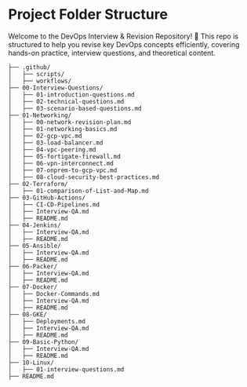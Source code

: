# Project Folder Structure

Welcome to the DevOps Interview & Revision Repository! 🚀
This repo is structured to help you revise key DevOps concepts efficiently, covering hands-on practice, interview questions, and theoretical content.

```text
├── .github/
│   ├── scripts/
│   ├── workflows/
├── 00-Interview-Questions/
│   ├── 01-introduction-questions.md
│   ├── 02-technical-questions.md
│   ├── 03-scenario-based-questions.md
├── 01-Networking/
│   ├── 00-network-revision-plan.md
│   ├── 01-networking-basics.md
│   ├── 02-gcp-vpc.md
│   ├── 03-load-balancer.md
│   ├── 04-vpc-peering.md
│   ├── 05-fortigate-firewall.md
│   ├── 06-vpn-interconnect.md
│   ├── 07-onprem-to-gcp-vpc.md
│   ├── 08-cloud-security-best-practices.md
├── 02-Terraform/
│   ├── 01-comparison-of-List-and-Map.md
├── 03-GitHub-Actions/
│   ├── CI-CD-Pipelines.md
│   ├── Interview-QA.md
│   ├── README.md
├── 04-Jenkins/
│   ├── Interview-QA.md
│   ├── README.md
├── 05-Ansible/
│   ├── Interview-QA.md
│   ├── README.md
├── 06-Packer/
│   ├── Interview-QA.md
│   ├── README.md
├── 07-Docker/
│   ├── Docker-Commands.md
│   ├── Interview-QA.md
│   ├── README.md
├── 08-GKE/
│   ├── Deployments.md
│   ├── Interview-QA.md
│   ├── README.md
├── 09-Basic-Python/
│   ├── Interview-QA.md
│   ├── README.md
├── 10-Linux/
│   ├── 01-interview-questions.md
├── README.md
```